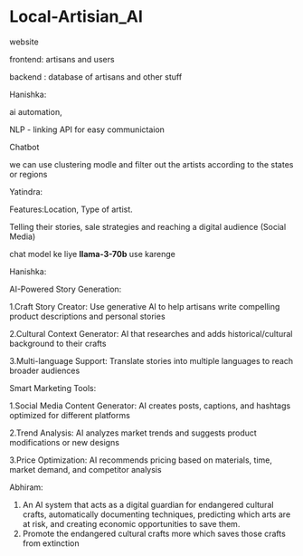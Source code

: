 # Local-Artisian_AI

website

frontend:  artisans and users


backend :   database of artisans and other stuff

Hanishka:


ai automation,


NLP - linking API for easy communictaion


Chatbot


we can use clustering modle and filter out the artists according to the states or regions



Yatindra:


Features:Location, Type of artist.


Telling their  stories, sale strategies and reaching a digital audience (Social Media)


chat model ke liye **llama-3-70b** use karenge



Hanishka:


AI-Powered Story Generation:


1.Craft Story Creator: Use generative AI to help artisans write compelling product descriptions and personal stories


2.Cultural Context Generator: AI that researches and adds historical/cultural background to their crafts


3.Multi-language Support: Translate stories into multiple languages to reach broader audiences





Smart Marketing Tools:


1.Social Media Content Generator: AI creates posts, captions, and hashtags optimized for different platforms


2.Trend Analysis: AI analyzes market trends and suggests product modifications or new designs


3.Price Optimization: AI recommends pricing based on materials, time, market demand, and competitor analysis


Abhiram: 
1. An AI system that acts as a digital guardian for endangered cultural crafts, automatically documenting techniques, predicting which arts are at risk, and creating economic opportunities to save them.
2. Promote the endangered cultural crafts more which saves those crafts from extinction


